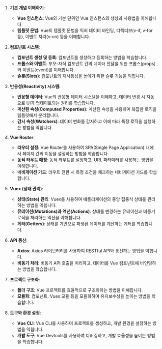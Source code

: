 

1. **기본 개념 이해하기**:

    - **Vue 인스턴스**: Vue의 기본 단위인 Vue 인스턴스의 생성과 사용법을 이해합니다.
    - **템플릿 문법**: Vue의 템플릿 문법을 익혀 데이터 바인딩, 디렉티브(v-if, v-for 등), 이벤트 처리(v-on) 등을 이해합니다.
2. **컴포넌트 시스템**:
    
    - **컴포넌트 생성 및 등록**: 컴포넌트를 생성하고 등록하는 방법을 학습합니다.
    - **프롭스와 이벤트**: 부모-자식 컴포넌트 간의 데이터 전달을 위한 프롭스(props)와 이벤트(event)를 이해합니다.
    - **슬롯(Slots)**: 컴포넌트의 재사용성을 높이기 위한 슬롯 기능을 익힙니다.
3. **반응성(Reactivity) 시스템**:
    
    - **반응형 데이터**: Vue의 반응형 데이터 시스템을 이해하고, 데이터 변경 시 자동으로 UI가 업데이트되는 원리를 학습합니다.
    - **계산된 속성(Computed Properties)**: 계산된 속성을 사용하여 복잡한 로직을 템플릿에서 분리합니다.
    - **감시 속성(Watchers)**: 데이터 변화를 감지하고 이에 따라 특정 로직을 실행하는 방법을 익힙니다.
4. **Vue Router**:
    
    - **라우터 설정**: Vue Router를 사용하여 SPA(Single Page Application) 내에서 페이지 간의 이동을 설정하는 방법을 학습합니다.
    - **동적 라우트 매칭**: 동적 라우트를 설정하고, URL 파라미터를 사용하는 방법을 이해합니다.
    - **네비게이션 가드**: 라우트 전환 시 특정 조건을 체크하는 네비게이션 가드를 학습합니다.
5. **Vuex (상태 관리)**:
    
    - **상태(State) 관리**: Vuex를 사용하여 애플리케이션의 중앙 집중식 상태를 관리하는 방법을 익힙니다.
    - **뮤테이션(Mutations)과 액션(Actions)**: 상태를 변경하는 뮤테이션과 비동기 로직을 처리하는 액션을 이해합니다.
    - **게터(Getters)**: 상태를 기반으로 파생된 데이터를 계산하는 게터를 학습합니다.
6. **API 통신**:
    
    - **Axios**: Axios 라이브러리를 사용하여 RESTful API와 통신하는 방법을 익힙니다.
    - **비동기 처리**: 비동기 API 호출을 처리하고, 데이터를 Vue 컴포넌트에 바인딩하는 방법을 학습합니다.
7. **프로젝트 구조화**:
    
    - **폴더 구조**: Vue 프로젝트를 효율적으로 구조화하는 방법을 이해합니다.
    - **모듈화**: 컴포넌트, Vuex 모듈 등을 모듈화하여 유지보수성을 높이는 방법을 학습합니다.
8. **도구와 환경 설정**:
    
    - **Vue CLI**: Vue CLI를 사용하여 프로젝트를 생성하고, 개발 환경을 설정하는 방법을 익힙니다.
    - **개발 도구**: Vue Devtools를 사용하여 디버깅하고, 개발 효율성을 높이는 방법을 학습합니다.